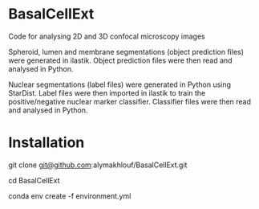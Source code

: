 # BasalCellExt
Code for analysing 2D and 3D confocal microscopy images

Spheroid, lumen and membrane segmentations (object prediction files) were generated in ilastik. Object prediction files were then read and analysed in Python. 

Nuclear segmentations (label files) were generated in Python using StarDist. Label files were then imported in ilastik to train the positive/negative nuclear marker classifier. Classifier files were then read and analysed in Python.

# Installation

git clone git@github.com:alymakhlouf/BasalCellExt.git

cd BasalCellExt

conda env create -f environment.yml
